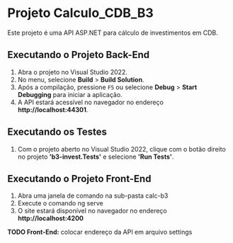# Projeto Calculo_CDB_B3

Este projeto é uma API ASP.NET para cálculo de investimentos em CDB.

## Executando o Projeto Back-End

1. Abra o projeto no Visual Studio 2022.
2. No menu, selecione **Build** > **Build Solution**.
3. Após a compilação, pressione `F5` ou selecione **Debug** > **Start Debugging** para iniciar a aplicação.
4. A API estará acessível no navegador no endereço **http://localhost:44301**.

## Executando os Testes
1. Com o projeto aberto no Visual Studio 2022, clique com o botão direito no projeto **'b3-invest.Tests'** e selecione **'Run Tests'**.

## Executando o Projeto Front-End
1. Abra uma janela de comando na sub-pasta calc-b3
2. Execute o comando ng serve
3. O site estará disponível no navegador no endereço **http://localhost:4200**

**TODO Front-End:**
colocar endereço da API em arquivo settings
